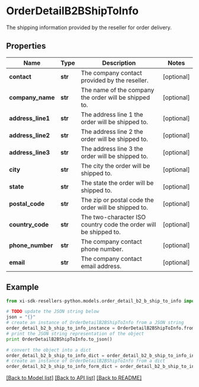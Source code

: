# OrderDetailB2BShipToInfo

The shipping information provided by the reseller for order delivery.

## Properties

Name | Type | Description | Notes
------------ | ------------- | ------------- | -------------
**contact** | **str** | The company contact provided by the reseller. | [optional] 
**company_name** | **str** | The name of the company the order will be shipped to. | [optional] 
**address_line1** | **str** | The address line 1 the order will be shipped to. | [optional] 
**address_line2** | **str** | The address line 2 the order will be shipped to. | [optional] 
**address_line3** | **str** | The address line 3 the order will be shipped to. | [optional] 
**city** | **str** | The city the order will be shipped to. | [optional] 
**state** | **str** | The state the order will be shipped to. | [optional] 
**postal_code** | **str** | The zip or postal code the order will be shipped to. | [optional] 
**country_code** | **str** | The two-character ISO country code the order will be shipped to. | [optional] 
**phone_number** | **str** | The company contact phone number. | [optional] 
**email** | **str** | The company contact email address. | [optional] 

## Example

```python
from xi-sdk-resellers-python.models.order_detail_b2_b_ship_to_info import OrderDetailB2BShipToInfo

# TODO update the JSON string below
json = "{}"
# create an instance of OrderDetailB2BShipToInfo from a JSON string
order_detail_b2_b_ship_to_info_instance = OrderDetailB2BShipToInfo.from_json(json)
# print the JSON string representation of the object
print OrderDetailB2BShipToInfo.to_json()

# convert the object into a dict
order_detail_b2_b_ship_to_info_dict = order_detail_b2_b_ship_to_info_instance.to_dict()
# create an instance of OrderDetailB2BShipToInfo from a dict
order_detail_b2_b_ship_to_info_form_dict = order_detail_b2_b_ship_to_info.from_dict(order_detail_b2_b_ship_to_info_dict)
```
[[Back to Model list]](../README.md#documentation-for-models) [[Back to API list]](../README.md#documentation-for-api-endpoints) [[Back to README]](../README.md)


